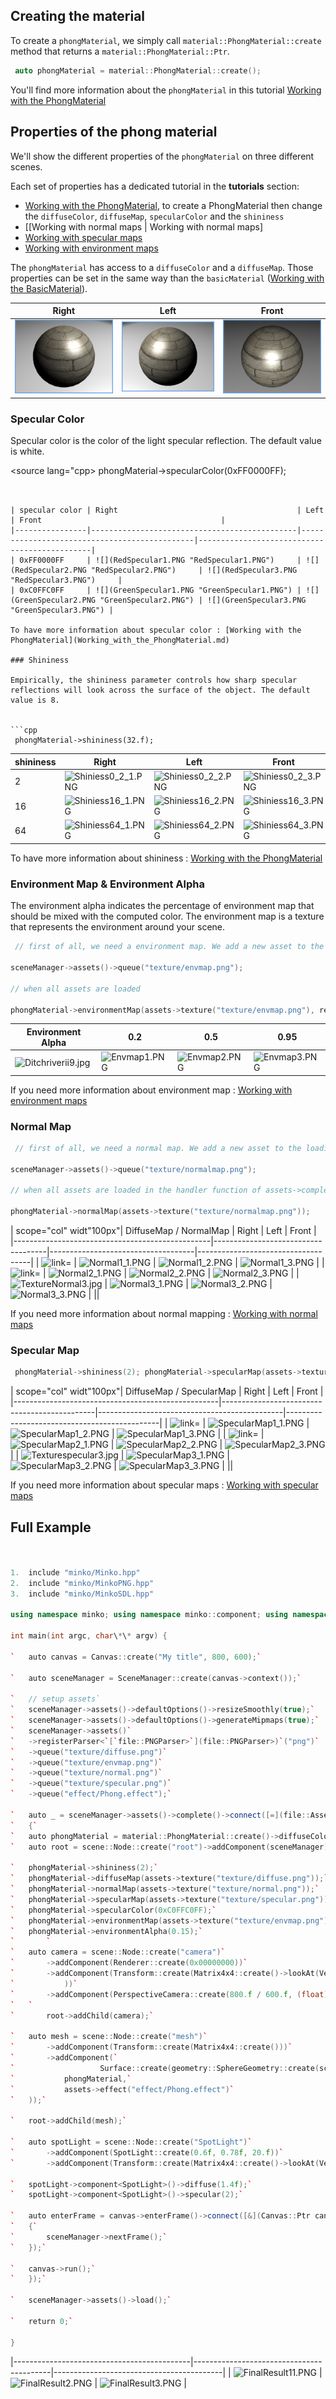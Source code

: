 Creating the material
---------------------

To create a `phongMaterial`, we simply call `material::PhongMaterial::create` method that returns a `material::PhongMaterial::Ptr`.


```cpp
 auto phongMaterial = material::PhongMaterial::create(); 
```


You'll find more information about the `phongMaterial` in this tutorial [Working with the PhongMaterial](Working_with_the_PhongMaterial.md)

Properties of the phong material
--------------------------------

We'll show the different properties of the `phongMaterial` on three different scenes.

Each set of properties has a dedicated tutorial in the **tutorials** section:

-   [Working with the PhongMaterial](Working_with_the_PhongMaterial.md), to create a PhongMaterial then change the `diffuseColor`, `diffuseMap`, `specularColor` and the `shininess`
-   [[Working with normal maps | Working with normal maps]
-   [ Working with specular maps](Working_with_specular_maps_.md)
-   [ Working with environment maps](Working_with_environment_maps_.md)

The `phongMaterial` has access to a `diffuseColor` and a `diffuseMap`. Those properties can be set in the same way than the `basicMaterial` ([Working with the BasicMaterial](Working_with_the_BasicMaterial.md)).

| Right                                                                  | Left                                                     | Front                                                      |
|------------------------------------------------------------------------|----------------------------------------------------------|------------------------------------------------------------|
| ![](images/InitSceneDirectional.png "images/InitSceneDirectional.png") | ![](images/InitSceneSpot.png "images/InitSceneSpot.png") | ![](images/InitScenePoint.png "images/InitScenePoint.png") |

### Specular Color

Specular color is the color of the light specular reflection. The default value is white.

\<source lang="cpp\> phongMaterial->specularColor(0xFF0000FF); 
```


| specular color | Right                                        | Left                                         | Front                                        |
|----------------|----------------------------------------------|----------------------------------------------|----------------------------------------------|
| 0xFF0000FF     | ![](RedSpecular1.PNG "RedSpecular1.PNG")     | ![](RedSpecular2.PNG "RedSpecular2.PNG")     | ![](RedSpecular3.PNG "RedSpecular3.PNG")     |
| 0xC0FFC0FF     | ![](GreenSpecular1.PNG "GreenSpecular1.PNG") | ![](GreenSpecular2.PNG "GreenSpecular2.PNG") | ![](GreenSpecular3.PNG "GreenSpecular3.PNG") |

To have more information about specular color : [Working with the PhongMaterial](Working_with_the_PhongMaterial.md)

### Shininess

Empirically, the shininess parameter controls how sharp specular reflections will look across the surface of the object. The default value is 8.


```cpp
 phongMaterial->shininess(32.f); 
```


| shininess | Right                                      | Left                                       | Front                                      |
|-----------|--------------------------------------------|--------------------------------------------|--------------------------------------------|
| 2         | ![](Shiniess0_2_1.PNG "Shiniess0_2_1.PNG") | ![](Shiniess0_2_2.PNG "Shiniess0_2_2.PNG") | ![](Shiniess0_2_3.PNG "Shiniess0_2_3.PNG") |
| 16        | ![](Shiniess16_1.PNG "Shiniess16_1.PNG")   | ![](Shiniess16_2.PNG "Shiniess16_2.PNG")   | ![](Shiniess16_3.PNG "Shiniess16_3.PNG")   |
| 64        | ![](Shiniess64_1.PNG "Shiniess64_1.PNG")   | ![](Shiniess64_2.PNG "Shiniess64_2.PNG")   | ![](Shiniess64_3.PNG "Shiniess64_3.PNG")   |

To have more information about shininess : [Working with the PhongMaterial](Working_with_the_PhongMaterial.md)

### Environment Map & Environment Alpha

The environment alpha indicates the percentage of environment map that should be mixed with the computed color. The environment map is a texture that represents the environment around your scene.


```cpp
 // first of all, we need a environment map. We add a new asset to the loading queue.

sceneManager->assets()->queue("texture/envmap.png");

// when all assets are loaded

phongMaterial->environmentMap(assets->texture("texture/envmap.png"), render::EnvironmentMap2dType::BlinnNewell); phongMaterial->environmentAlpha(0.2f); 
```


| Environment Alpha                          | 0.2                            | 0.5                            | 0.95                           |
|--------------------------------------------|--------------------------------|--------------------------------|--------------------------------|
| ![](Ditchriverii9.jpg "Ditchriverii9.jpg") | ![](Envmap1.PNG "Envmap1.PNG") | ![](Envmap2.PNG "Envmap2.PNG") | ![](Envmap3.PNG "Envmap3.PNG") |

If you need more information about environment map : [ Working with environment maps](Working_with_environment_maps_.md)

### Normal Map


```cpp
 // first of all, we need a normal map. We add a new asset to the loading queue.

sceneManager->assets()->queue("texture/normalmap.png");

// when all assets are loaded in the handler function of assets->complete()

phongMaterial->normalMap(assets->texture("texture/normalmap.png")); 
```


| scope="col" widt"100px"| DiffuseMap / NormalMap | Right                              | Left                               | Front                              |
|-------------------------------------------------|------------------------------------|------------------------------------|------------------------------------|
| ![ link=](TextureNormal1.jpg " link=")          | ![](Normal1_1.PNG "Normal1_1.PNG") | ![](Normal1_2.PNG "Normal1_2.PNG") | ![](Normal1_3.PNG "Normal1_3.PNG") |
| ![ link=](TextureNormal2.jpg " link=")          | ![](Normal2_1.PNG "Normal2_1.PNG") | ![](Normal2_2.PNG "Normal2_2.PNG") | ![](Normal2_3.PNG "Normal2_3.PNG") |
| ![](TextureNormal3.jpg "TextureNormal3.jpg")    | ![](Normal3_1.PNG "Normal3_1.PNG") | ![](Normal3_2.PNG "Normal3_2.PNG") | ![](Normal3_3.PNG "Normal3_3.PNG") |
||

If you need more information about normal mapping : [Working with normal maps](Working_with_normal_maps_.md)

### Specular Map


```cpp
 phongMaterial->shininess(2); phongMaterial->specularMap(assets->texture("texture/specularmap.png")); 
```


| scope="col" widt"100px"| DiffuseMap / SpecularMap | Right                                        | Left                                         | Front                                        |
|---------------------------------------------------|----------------------------------------------|----------------------------------------------|----------------------------------------------|
| ![ link=](Texturespecular1.jpg " link=")          | ![](SpecularMap1_1.PNG "SpecularMap1_1.PNG") | ![](SpecularMap1_2.PNG "SpecularMap1_2.PNG") | ![](SpecularMap1_3.PNG "SpecularMap1_3.PNG") |
| ![ link=](Texturespecular22.jpg " link=")         | ![](SpecularMap2_1.PNG "SpecularMap2_1.PNG") | ![](SpecularMap2_2.PNG "SpecularMap2_2.PNG") | ![](SpecularMap2_3.PNG "SpecularMap2_3.PNG") |
| ![](Texturespecular3.jpg "Texturespecular3.jpg")  | ![](SpecularMap3_1.PNG "SpecularMap3_1.PNG") | ![](SpecularMap3_2.PNG "SpecularMap3_2.PNG") | ![](SpecularMap3_3.PNG "SpecularMap3_3.PNG") |
||

If you need more information about specular maps : [ Working with specular maps](Working_with_specular_maps_.md)

Full Example
------------


```cpp


1.  include "minko/Minko.hpp"
2.  include "minko/MinkoPNG.hpp"
3.  include "minko/MinkoSDL.hpp"

using namespace minko; using namespace minko::component; using namespace minko::math;

int main(int argc, char\*\* argv) {

`   auto canvas = Canvas::create("My title", 800, 600);`

`   auto sceneManager = SceneManager::create(canvas->context());`

`   // setup assets`
`   sceneManager->assets()->defaultOptions()->resizeSmoothly(true);`
`   sceneManager->assets()->defaultOptions()->generateMipmaps(true);`
`   sceneManager->assets()`
`   ->registerParser<`[`file::PNGParser>`](file::PNGParser>)`("png")`
`   ->queue("texture/diffuse.png")`
`   ->queue("texture/envmap.png")`
`   ->queue("texture/normal.png")`
`   ->queue("texture/specular.png")`
`   ->queue("effect/Phong.effect");`

`   auto _ = sceneManager->assets()->complete()->connect([=](file::AssetLibrary::Ptr assets)`
`   {`
`   auto phongMaterial = material::PhongMaterial::create()->diffuseColor(math::Vector4::create(1., 1., 1., 1.));`
`   auto root = scene::Node::create("root")->addComponent(sceneManager);`

`   phongMaterial->shininess(2);`
`   phongMaterial->diffuseMap(assets->texture("texture/diffuse.png"));`
`   phongMaterial->normalMap(assets->texture("texture/normal.png"));`
`   phongMaterial->specularMap(assets->texture("texture/specular.png"));`
`   phongMaterial->specularColor(0xC0FFC0FF);`
`   phongMaterial->environmentMap(assets->texture("texture/envmap.png"), render::EnvironmentMap2dType::BlinnNewell);`
`   phongMaterial->environmentAlpha(0.15);`
`       `
`   auto camera = scene::Node::create("camera")`
`       ->addComponent(Renderer::create(0x00000000))`
`       ->addComponent(Transform::create(Matrix4x4::create()->lookAt(Vector3::create(0.0f, 0.f, 0.f), Vector3::create(0.0f, 1.f, 1.3f))`
`           ))`
`       ->addComponent(PerspectiveCamera::create(800.f / 600.f, (float)PI * 0.25f, .1f, 1000.f));`
`   `
`       root->addChild(camera);`

`   auto mesh = scene::Node::create("mesh")`
`       ->addComponent(Transform::create(Matrix4x4::create()))`
`       ->addComponent(`
`                   Surface::create(geometry::SphereGeometry::create(sceneManager->assets()->context(), 30, 30, true),`
`           phongMaterial,`
`           assets->effect("effect/Phong.effect")`
`   ));`

`   root->addChild(mesh);`

`   auto spotLight = scene::Node::create("SpotLight")`
`       ->addComponent(SpotLight::create(0.6f, 0.78f, 20.f))`
`       ->addComponent(Transform::create(Matrix4x4::create()->lookAt(Vector3::zero(), Vector3::create(3.f, 5.f, 1.5f))));`

`   spotLight->component<SpotLight>()->diffuse(1.4f);`
`   spotLight->component<SpotLight>()->specular(2);`

`   auto enterFrame = canvas->enterFrame()->connect([&](Canvas::Ptr canvas, uint time, uint deltaTime)`
`   {`
`       sceneManager->nextFrame();`
`   });`

`   canvas->run();`
`   });`

`   sceneManager->assets()->load();`

`   return 0;`

} 
```


|--------------------------------------------|------------------------------------------|------------------------------------------|
| ![](FinalResult11.PNG "FinalResult11.PNG") | ![](FinalResult2.PNG "FinalResult2.PNG") | ![](FinalResult3.PNG "FinalResult3.PNG") |


